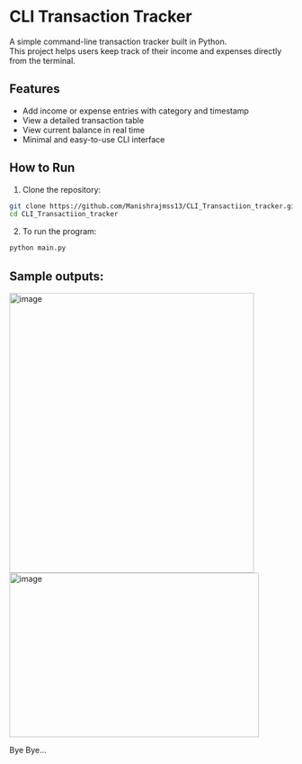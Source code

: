 # CLI Transaction Tracker

A simple command-line transaction tracker built in Python.  
This project helps users keep track of their income and expenses directly from the terminal.

## Features

- Add income or expense entries with category and timestamp
- View a detailed transaction table
- View current balance in real time
- Minimal and easy-to-use CLI interface


## How to Run

1. Clone the repository:

```bash
git clone https://github.com/Manishrajmss13/CLI_Transactiion_tracker.git
cd CLI_Transactiion_tracker
```
2. To run the program:
```bash
python main.py
```

## Sample outputs:

<img width="435" height="497" alt="image" src="https://github.com/user-attachments/assets/196ede86-adf0-4396-aaa0-230851b0825f" />
<img width="444" height="292" alt="image" src="https://github.com/user-attachments/assets/49f41730-c0a2-4db2-a44a-86222000a806" />



Bye Bye...


